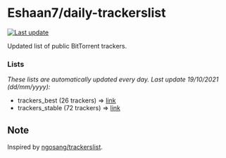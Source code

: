 
# Eshaan7/daily-trackerslist 

[![Last update](https://img.shields.io/badge/Last%20update-19/10/2021-blue.svg)](#)

Updated list of public BitTorrent trackers.

### Lists
*These lists are automatically updated every day. Last update 19/10/2021 (_dd/mm/yyyy_):*

* trackers_best (26 trackers) => [link](https://raw.githubusercontent.com/eshaan7/daily-trackerslist/master/trackers_best.txt)
* trackers_stable (72 trackers) => [link](https://raw.githubusercontent.com/eshaan7/daily-trackerslist/master/trackers_stable.txt)

## Note

Inspired by [ngosang/trackerslist](https://github.com/ngosang/trackerslist).
